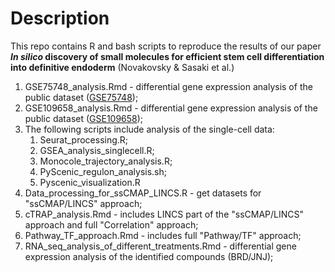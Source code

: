 # Description 

This repo contains R and bash scripts to reproduce the results of our paper ***In silico* discovery of small molecules for efficient stem cell differentiation into definitive endoderm** (Novakovsky & Sasaki et al.)

1. GSE75748_analysis.Rmd - differential gene expression analysis of the public dataset ([GSE75748](https://www.ncbi.nlm.nih.gov/geo/query/acc.cgi?acc=GSE75748));
2. GSE109658_analysis.Rmd - differential gene expression analysis of the public dataset ([GSE109658](https://www.ncbi.nlm.nih.gov/geo/query/acc.cgi?acc=GSE109658));
3. The following scripts include analysis of the single-cell data:
   1. Seurat_processing.R;
   2. GSEA_analysis_singlecell.R;
   3. Monocole_trajectory_analysis.R;
   4. PyScenic_regulon_analysis.sh;
   5. Pyscenic_visualization.R
4. Data_processing_for_ssCMAP_LINCS.R - get datasets for "ssCMAP/LINCS" approach;
5. cTRAP_analysis.Rmd - includes LINCS part of the "ssCMAP/LINCS" approach and full "Correlation" approach;
6. Pathway_TF_approach.Rmd - includes full "Pathway/TF" approach;
7. RNA_seq_analysis_of_different_treatments.Rmd - differential gene expression analysis of the identified compounds (BRD/JNJ);
